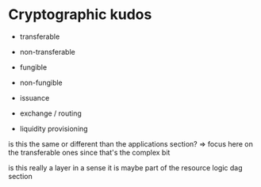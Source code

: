 # Cryptographic kudos

- transferable
- non-transferable
- fungible
- non-fungible

- issuance
- exchange / routing
- liquidity provisioning

is this the same or different than the applications section?
=> focus here on the transferable ones since that's the complex bit

is this really a layer
in a sense it is
maybe part of the resource logic dag section
